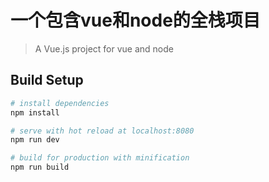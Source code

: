 # 一个包含vue和node的全栈项目

> A Vue.js project for vue and node

## Build Setup

``` bash
# install dependencies
npm install

# serve with hot reload at localhost:8080
npm run dev

# build for production with minification
npm run build

